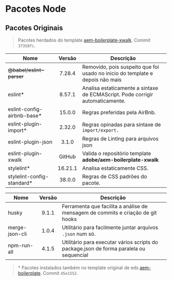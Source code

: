 # Pacotes Node

## Pacotes Originais

> Pacotes herdados do template [aem-boilerplate-xwalk](https://github.com/adobe-rnd/aem-boilerplate-xwalk). Commit `37358fc`.

| Nome                       | Versão  | Descrição                                                                     |
| -------------------------- | :-----: | ----------------------------------------------------------------------------- |
| ~~@babel/eslint-parser~~   | 7.28.4  | Removido, pois suspeito que foi usado no inicio do template e depois não mais |
| eslint*                    | 8.57.1  | Analisa estaticamente a sintaxe de ECMAScript. Pode corrigir automaticamente. |
| eslint-config-airbnb-base* | 15.0.0  | Regras preferidas pela AirBnb.                                                |
| eslint-plugin-import*      | 2.32.0  | Regras opinadas para sintaxe de `import/export.`                              |
| eslint-plugin-json         |  3.1.0  | Regras de Linting para arquivos json                                          |
| eslint-plugin-xwalk        | GitHub  | Valida o repositório template **adobe/aem-boilerplate-xwalk**                 |
| stylelint*                 | 16.21.1 | Analisa estaticamente CSS.                                                    |
| stylelint-config-standard* | 38.0.0  | Regras de CSS padrões do pacote.                                              |

| Nome           | Versão | Descrição                                                                               |
| -------------- | :----: | --------------------------------------------------------------------------------------- |
| husky          | 9.1.1  | Ferramenta que facilita a análise de mensagem de commits e criação de git hooks         |
| merge-json-cli | 1.0.4  | Utilitário para facilmente juntar arquivos `.json` num só.                              |
| npm-run-all    | 4.1.5  | Utilitário para executar vários scripts do package.json de forma paralela ou sequencial |

> \* Pacotes instalados também no template original de eds [aem-boilerplate](https://github.com/adobe/aem-boilerplate). Commit `45e1552`.